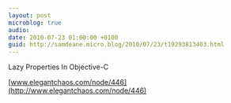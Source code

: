 ```yaml
---
layout: post
microblog: true
audio: 
date: 2010-07-23 01:00:00 +0100
guid: http://samdeane.micro.blog/2010/07/23/t19293813403.html
---
```

Lazy Properties In Objective-C

[www.elegantchaos.com/node/446](http://www.elegantchaos.com/node/446)
